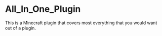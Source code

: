 # All_In_One_Plugin
This is a Minecraft plugin that covers most everything that you would want out of a plugin.
